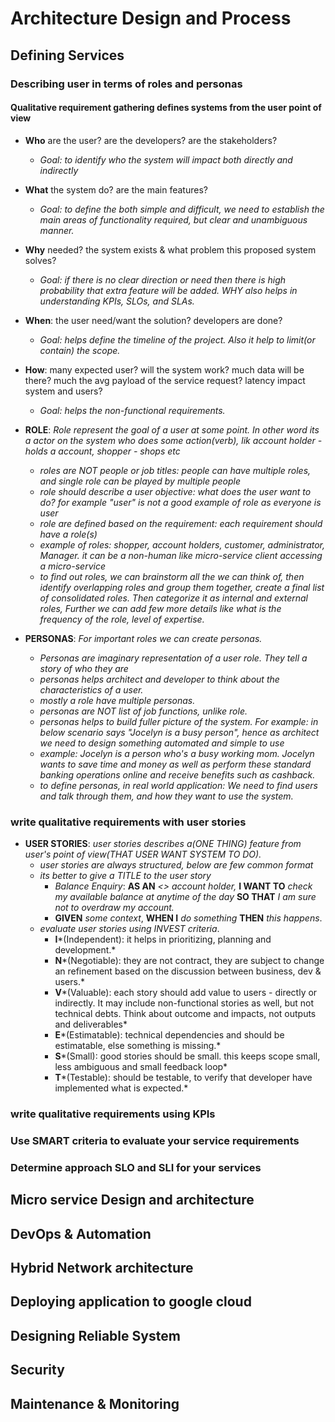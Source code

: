 # Architecture Design and Process

## Defining Services

### Describing user in terms of roles and personas

#### Qualitative requirement gathering defines systems from the user point of view

- **Who** are the user? are the developers? are the stakeholders?
  - *Goal: to identify who the system will impact both directly and indirectly*
- **What** the system do? are the main features?
  - *Goal: to define the both simple and difficult, we need to establish the main areas of functionality required, but clear and unambiguous manner.*
- **Why** needed? the system exists & what problem this proposed system solves?
  - *Goal: if there is no clear direction or need then there is high probability that extra feature will be added. WHY also helps in understanding KPIs, SLOs, and SLAs.*
- **When**: the user need/want the solution? developers are done?
  - *Goal: helps define the timeline of the project. Also it help to limit(or contain) the scope.*
- **How**: many expected user? will the system work? much data will be there? much the avg payload of the service request? latency impact system and users?
  - *Goal: helps the non-functional requirements.*

- **ROLE**: *Role represent the goal of a user at some point. In other word its a actor on the system who does some action(verb), lik account holder - holds a account, shopper - shops etc*
  - *roles are NOT people or job titles: people can have multiple roles, and single role can be played by multiple people*
  - *role should describe a user objective: what does the user want to do? for example "user" is not a good example of role as everyone is user*
  - *role are defined based on the requirement: each requirement should have a role(s)*
  - *example of roles: shopper, account holders, customer, administrator, Manager. it can be a non-human like micro-service client accessing a micro-service*
  - *to find out roles, we can brainstorm all the we can think of, then identify overlapping roles and group them together, create a final list of consolidated roles. Then categorize it as internal and external roles, Further we can add few more details like what is the frequency of the role, level of expertise.*

- **PERSONAS**: *For important roles we can create personas.*
  - *Personas are imaginary representation of a user role. They tell a story of who they are*
  - *personas helps architect and developer to think about the characteristics of a user.*
  - *mostly a role have multiple personas.*
  - *personas are NOT list of job functions, unlike role.*
  - *personas helps to build fuller picture of the system. For example: in below scenario says "Jocelyn is a busy person", hence as architect we need to design something automated and simple to use*
  - *example: Jocelyn is a person who's a busy working mom. Jocelyn wants to save time and money as well as perform these standard banking operations online and receive benefits such as cashback.*
  - *to define personas, in real world application: We need to find users and talk through them, and how they want to use the system.*

### write qualitative requirements with user stories

- **USER STORIES**: *user stories describes a(ONE THING) feature from user's point of view(THAT USER WANT SYSTEM TO DO).*
  - *user stories are always structured, below are few common format*
  - *its better to give a TITLE to the user story*
    - *Balance Enquiry*: **AS AN** *<<role>> account holder,* **I WANT TO** *check my available balance at anytime of the day* **SO THAT** *I am sure not to overdraw my account.*
    - **GIVEN** *some context*, **WHEN I** *do something* **THEN** *this happens*.
  - *evaluate user stories using INVEST criteria*.
    - **I***(Independent): it helps in prioritizing, planning and development.*
    - **N***(Negotiable): they are not contract, they are subject to change an refinement based on the discussion between business, dev & users.*
    - **V***(Valuable): each story should add value to users - directly or indirectly. It may include non-functional stories as well, but not technical debts. Think about outcome and impacts, not outputs and deliverables*
    - **E***(Estimatable): technical dependencies and should be estimatable, else something is missing.*
    - **S***(Small): good stories should be small. this keeps scope small, less ambiguous and small feedback loop*
    - **T***(Testable): should be testable, to verify that developer have implemented what is expected.*

### write qualitative requirements using KPIs

### Use SMART criteria to evaluate your service requirements

### Determine approach SLO and SLI for your services

## Micro service Design and architecture

## DevOps & Automation

## Hybrid Network architecture

## Deploying application to google cloud

## Designing Reliable System

## Security

## Maintenance & Monitoring
